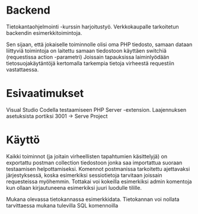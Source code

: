 # Backend

Tietokantaohjelmointi -kurssin harjoitustyö. Verkkokaupalle tarkoitetun backendin esimerkkitoimintoja. 

Sen sijaan, että jokaiselle toiminnolle olisi oma PHP tiedosto, samaan dataan liittyviä toimintoja on laitettu samaan tiedostoon käyttäen switchiä (requestissa action -parametri)
Joissain tapauksissa laiminlyödään tietosuojakäytäntöjä kertomalla tarkempia tietoja virheestä requestiin vastattaessa.

# Esivaatimukset
Visual Studio Codella testaamiseen PHP Server -extension.
Laajennuksen asetuksista portiksi 3001 -> Serve Project

# Käyttö
Kaikki toiminnot (ja joitain virheellisten tapahtumien käsittelyjä) on exportattu postman collection tiedostoon jonka saa importattua suoraan testaamisen helpottamiseksi.
Komennot postmanissa tarkoitettu ajettavaksi järjestyksessä, koska esimerkiksi sessiotietoja tarvitaan joissain requesteissa myöhemmin.
Tottakai voi kokeilla esimerkiksi admin komentoja kun ollaan kirjautuneena esimerkiksi juuri luodulle tilille.

Mukana olevassa tietokannassa esimerkkidata. Tietokannan voi nollata tarvittaessa mukana tulevilla SQL komennoilla
